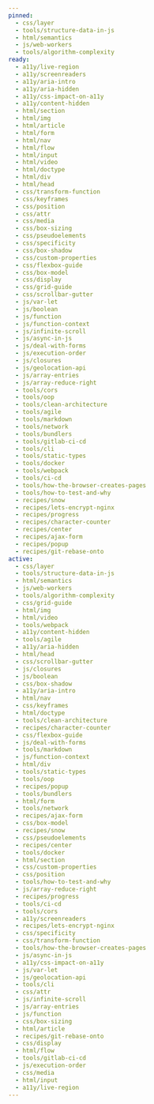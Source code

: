 ```yaml
---
pinned:
  - css/layer
  - tools/structure-data-in-js
  - html/semantics
  - js/web-workers
  - tools/algorithm-complexity
ready:
  - a11y/live-region
  - a11y/screenreaders
  - a11y/aria-intro
  - a11y/aria-hidden
  - a11y/css-impact-on-a11y
  - a11y/content-hidden
  - html/section
  - html/img
  - html/article
  - html/form
  - html/nav
  - html/flow
  - html/input
  - html/video
  - html/doctype
  - html/div
  - html/head
  - css/transform-function
  - css/keyframes
  - css/position
  - css/attr
  - css/media
  - css/box-sizing
  - css/pseudoelements
  - css/specificity
  - css/box-shadow
  - css/custom-properties
  - css/flexbox-guide
  - css/box-model
  - css/display
  - css/grid-guide
  - css/scrollbar-gutter
  - js/var-let
  - js/boolean
  - js/function
  - js/function-context
  - js/infinite-scroll
  - js/async-in-js
  - js/deal-with-forms
  - js/execution-order
  - js/closures
  - js/geolocation-api
  - js/array-entries
  - js/array-reduce-right
  - tools/cors
  - tools/oop
  - tools/clean-architecture
  - tools/agile
  - tools/markdown
  - tools/network
  - tools/bundlers
  - tools/gitlab-ci-cd
  - tools/cli
  - tools/static-types
  - tools/docker
  - tools/webpack
  - tools/ci-cd
  - tools/how-the-browser-creates-pages
  - tools/how-to-test-and-why
  - recipes/snow
  - recipes/lets-encrypt-nginx
  - recipes/progress
  - recipes/character-counter
  - recipes/center
  - recipes/ajax-form
  - recipes/popup
  - recipes/git-rebase-onto
active:
  - css/layer
  - tools/structure-data-in-js
  - html/semantics
  - js/web-workers
  - tools/algorithm-complexity
  - css/grid-guide
  - html/img
  - html/video
  - tools/webpack
  - a11y/content-hidden
  - tools/agile
  - a11y/aria-hidden
  - html/head
  - css/scrollbar-gutter
  - js/closures
  - js/boolean
  - css/box-shadow
  - a11y/aria-intro
  - html/nav
  - css/keyframes
  - html/doctype
  - tools/clean-architecture
  - recipes/character-counter
  - css/flexbox-guide
  - js/deal-with-forms
  - tools/markdown
  - js/function-context
  - html/div
  - tools/static-types
  - tools/oop
  - recipes/popup
  - tools/bundlers
  - html/form
  - tools/network
  - recipes/ajax-form
  - css/box-model
  - recipes/snow
  - css/pseudoelements
  - recipes/center
  - tools/docker
  - html/section
  - css/custom-properties
  - css/position
  - tools/how-to-test-and-why
  - js/array-reduce-right
  - recipes/progress
  - tools/ci-cd
  - tools/cors
  - a11y/screenreaders
  - recipes/lets-encrypt-nginx
  - css/specificity
  - css/transform-function
  - tools/how-the-browser-creates-pages
  - js/async-in-js
  - a11y/css-impact-on-a11y
  - js/var-let
  - js/geolocation-api
  - tools/cli
  - css/attr
  - js/infinite-scroll
  - js/array-entries
  - js/function
  - css/box-sizing
  - html/article
  - recipes/git-rebase-onto
  - css/display
  - html/flow
  - tools/gitlab-ci-cd
  - js/execution-order
  - css/media
  - html/input
  - a11y/live-region
---
```



